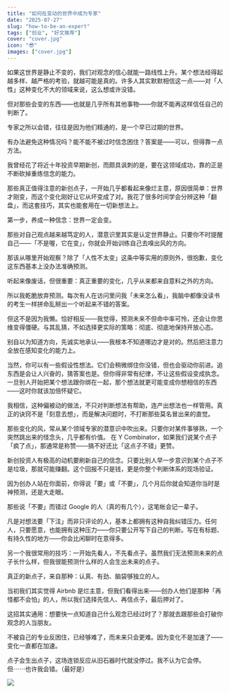 ```yaml
---
title: "如何在变动的世界中成为专家"
date: "2025-07-27"
slug: "how-to-be-an-expert"
tags: ["创业", "好文推荐"]
cover: "cover.jpg"
icon: "😎"
images: ["cover.jpg"]
---
```

如果这世界是静止不变的，我们对观念的信心就能一路线性上升。某个想法经得起越多样、越严格的考验，就越可能是真的。许多人其实默默相信这一点——对「人性」这种变化不大的领域来说，这么想或许没错。



但对那些会变的东西——也就是几乎所有其他事物——你就不能再这样信任自己的判断了。



专家之所以会错，往往是因为他们精通的，是一个早已过期的世界。



有办法避免这种情况吗？能不能不被过时信念困住？答案是——可以，但得靠一点方法。



我曾经花了将近十年投资早期新创，而颇具讽刺的是，要在这领域成功，靠的正是不断砍掉重练信念的能力。



那些真正值得注意的新创点子，一开始几乎都看起来像烂主意，原因很简单：世界才刚变，而这个变化刚好让它从坏变成了对。我花了很多时间学会分辨这种「翻盘」，而这套技巧，其实也能套用在一切新想法上。



第一步，养成一种信念：世界一定会变。



那些对自己观点越来越笃定的人，潜意识里其实是认定世界静止。只要你不时提醒自己——「不是喔，它在变」，你就会开始训练自己去嗅出风的方向。



那该从哪里开始观察？除了「人性不太变」这条中等实用的原则外，很抱歉，变化这东西基本上没办法准确预测。



听起来像废话，但很重要：真正重要的变化，几乎从来都来自意料之外的方向。



所以我乾脆放弃预测。每次有人在访问里问我「未来怎么看」，我脑中都像没读书的考生一样拼命乱掰出一个听起来不错的答案。



但这不是因为我懒。恰好相反——我觉得，预测未来不但命中率可怜，还会让你思维变得僵硬。与其乱猜，不如选择更实际的策略：彻底、彻底地保持开放心态。



别自以为知道方向，先诚实地承认——我根本不知道哪边才是对的。然后把注意力全放在感知变化的能力上。



当然，你可以有一些假设性想法。它们会稍微绑住你没错，但也会驱动你前进。追东西是会让人兴奋的，猜答案也是。但你得非常有纪律，不让这些假设变成执念。
一旦别人开始把某个想法跟你绑在一起，那个想法就更可能变成你想相信的东西——这时你就该加倍怀疑它。



我相信，这种偏被动的做法，不只对判断想法有帮助，连产出想法也一样管用。真正的诀窍不是「刻意去想」，而是解决问题时，不打断那些莫名冒出来的直觉。



那些变化的风，常从某个领域专家的潜意识中吹出来。只要你对某件事够熟，一个突然跳出来的怪念头，几乎都有价值。
在 Y Combinator，如果我们说某个点子「疯了点」，那通常是称赞——搞不好还比「这点子不错」更赞。



新创投资人有极高的动机要刷新自己的信念。只要比别人早一步意识到某个点子不是垃圾，那就可能赚翻。这个回报不只是钱，更是你整个判断体系的现场验证。



因为创办人站在你面前，你得说「要」或「不要」，几个月后你就会知道你当时是神预测，还是大走眼。



那些说「不要」而错过 Google 的人（真的有几个），这笔帐会记一辈子。



凡是对想法要「下注」而非只评论的人，基本上都拥有这种自我纠错压力。任何人，只要愿意，也能拥有这种压力——你只要公开写下自己的判断。写在有标题、有持久性的地方——你会比闲聊时在意得多。



另一个我很常用的技巧：一开始先看人，不先看点子。虽然我们无法预测未来的点子长什么样，但我很能预测什么样的人会生出未来的点子。



真正的新点子，来自那种：认真、有劲、脑袋够独立的人。



当初我们其实觉得 Airbnb 是烂主意，但我们看得出来——创办人他们是那种「再怪都不会怕」的人，所以我们选择先信人、再信点子，最后押对了。



这招其实通用：想要快一点知道自己什么观念已经过时了？那就去跟那些会打破你观念的人当朋友。



不被自己的专业反困住，已经够难了，而未来只会更难。因为变化不是加速了——变化一直都在加速。



点子会生出点子，这场连锁反应从旧石器时代就没停过。我不认为它会停。
但⋯⋯也许我会错。（最好是）




![](https://prod-files-secure.s3.us-west-2.amazonaws.com/112d0858-5090-4d34-a606-b75eb8d65fd2/46476355-9cf3-4e99-9b7a-3531bc426380/1000202064.png?X-Amz-Algorithm=AWS4-HMAC-SHA256&X-Amz-Content-Sha256=UNSIGNED-PAYLOAD&X-Amz-Credential=ASIAZI2LB466XLS344LS%2F20251031%2Fus-west-2%2Fs3%2Faws4_request&X-Amz-Date=20251031T130853Z&X-Amz-Expires=3600&X-Amz-Security-Token=IQoJb3JpZ2luX2VjEE0aCXVzLXdlc3QtMiJGMEQCIEGzJclnHCPk0phcJdGfA7JK5ZU5wwRKMjB3AAUHzUHjAiAgO20BvtyDnrlR743wyGEHLA8CBxHF4kr07eO996lIYCr%2FAwgWEAAaDDYzNzQyMzE4MzgwNSIMs7SY4pLUceB3zhYQKtwDtrwxvPqimEHKvaV8mYZk3RgVNOm3lzO3TKqzTKsQt6EMaNsIErFzWVjKKRYX4pBJPvdyN6E76MBMq8fonyEOtv1QEwonFZ8%2FFAP9qVfx%2BUuFVB4LiBg3XF11WXMtT5WhyrXqCLe6Y5H%2BYTJ%2FkuLE%2FvgkuNXwrV4Lipvx6zT7Y2%2B1hWx1DdPEili25ludAgQ%2BZDrfB30UhhNMyQMisLPWvJY7%2BpWPtzcK9noE19xDvyd%2F2uqekyIOIvQ1xw6NEOnaYhzkwl3RnWvhtz6TTBxgYTvnChxJIPVnRI6gKXcQUNdws71xAxRmiNws3c1ofw%2BA2YfLO35Vzbyqupb%2BybtiFLR2wnc1JeA435HxFsswqjXke7JK1VODUQV0sFf7trAQeivy0%2BMF2Jwa7pgxvPxwhLvuRgwYje%2Bl11mv8RJ4pCh3P30yhn%2BAb%2F89ph2C3SA2Jz9LbscorQVNmFFYjV54%2FcecPErUHXZrEYnBpgZ0D1wTm3xy7qwGGm8JMD0M2xjqvGO3an86z6HSGz2zQzpICI6sY6L%2F3OEybdtKPi8ohO2hHh8QU3aEP7YK%2BQWLaBQNJYDCLbOpjPCTfntNHsjkia00s2qMA%2BoObAKsmnP%2FOK54i%2BKPZKG1PcYga%2Bsw3NqSyAY6pgF1Fvb73qfVyFvmGRV8qDoBUNkAX6tHe7b7aC9JhMII18t72jtlpZABsGbsMHkPdE%2BDYK5JeSzCSvKJNfAhFK%2B82lDcJqTHjUDCK6TbvD52cdCP1CEbNo5fWVixcUAmKCE9u5bL1ug%2BJRG1CiFhq5N8o%2FrPhl9HFhsoXjqLcoit3OQCkE%2FrnY7zCykV2t0kHKhxeXGhsUxvlm6yX2I2ztyfX8Ml6ojb&X-Amz-Signature=efb01e3c9cb33ce89bf748629cfe01dcd5e4c47ba6edafd96438975650b42501&X-Amz-SignedHeaders=host&x-amz-checksum-mode=ENABLED&x-id=GetObject)

